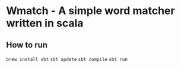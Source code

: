 # Wmatch - A simple word matcher written in scala

## How to run

```brew install sbt```
```sbt update```
```sbt compile```
```sbt run```

